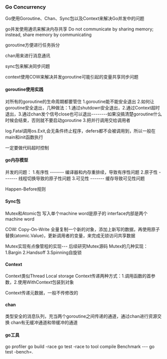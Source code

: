 ### Go Concurrency

Go使用Goroutine、Chan、Sync包以及Context来解决Go并发中的问题

go并发使用通讯来解决内存共享
Do not communicate by sharing memory; instead, share memory by communicating

goroutine方便进行任务拆分

chan用来进行消息通讯

sync包来解决同步问题

context使用COW来解决并发goroutine可能引起的变量共享同步问题

#### goroutine使用实践

对所有的goroutine的生命周期都要管住
1.goroutine能不能安全退出
2.如何让goroutine安全退出，几种做法：1.通过shutdown安全退出，2.通过Context超时退出，3.通过chan发个信号close也可以退出--------如果没搞清楚goroutine什么时候会结束，否则就不要启动goroutine
3.把并行调用交给调用者

log.Fatal调用os.Exit,会无条件终止程序，defers都不会被调用到，所以一般在main和init函数执行

一定要做代码超时控制

#### go内存模型
并发的问题：
1.有序性  -------  编译器和内存重排续，导致有序性问题
2.原子性  -------  线程切换导致的原子性问题
3.可见性  -------  缓存导致可见性问题

Happen-Before规则

#### Sync包
Mutex和Atomic包
写入单个machine word是原子的
interface内部是两个machine word

COW: Copy-On-Write
全量复制一个新的对象，添加上新写的数据，再使用原子替换(atomic.Value)，更新调用者的变量，来完成无锁访问共享数据

Mutex实现有点像管程的实现--- 后续研究Mutex源码
Mutex的几种实现：
1.Bargin
2.Handsoff
3.Spinning自旋锁

#### Context
Context类似Thread Local storage
Context传递两种方式：1.调用函数的首参数，2.使用WithContext包装到对象

Context传递元数据，一般不传修改的

#### chan
类型安全的消息队列，充当两个goroutine之间传递的通道，通过chan进行资源交换
chan有无缓冲通道和带缓冲的通道


#### go工具
go profiler
go build -race
go test -race
to tool compile
Benchmark  --- go test -bench=.
